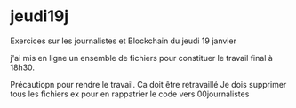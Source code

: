 # jeudi19j
Exercices sur les journalistes et Blockchain du jeudi 19 janvier


j'ai mis en ligne un ensemble de fichiers pour constituer le travail final à 18h30.

Précautiopn pour rendre le travail.
Ca doit être retravaillé 
Je dois supprimer tous les fichiers ex pour en rappatrier le code vers 00journalistes
